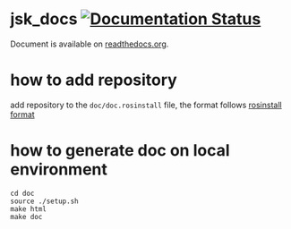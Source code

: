 jsk_docs [![Documentation Status](https://readthedocs.org/projects/jsk-docs/badge/?version=latest)](http://jsk-docs.readthedocs.org/en/latest/?badge=latest)
========
Document is available on [readthedocs.org](http://jsk-docs.readthedocs.org/en/latest/?badge=latest).


# how to add repository

add repository to the `doc/doc.rosinstall` file, the format follows [rosinstall format](http://docs.ros.org/independent/api/rosinstall/html/rosinstall_file_format.html)

# how to generate doc on local environment
```
cd doc
source ./setup.sh
make html
make doc
```
